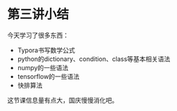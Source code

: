 # 第三讲小结

今天学习了很多东西：

* Typora书写数学公式
* python的dictionary、condition、class等基本相关语法
* numpy的一些语法
* tensorflow的一些语法
* 快排算法

这节课信息量有点大，国庆慢慢消化吧。

